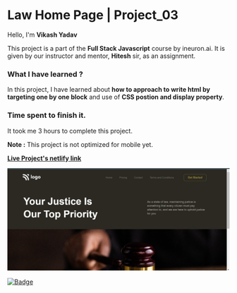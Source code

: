# **Law Home Page | Project_03**

Hello, I'm **Vikash Yadav** 

This project is a part of the **Full Stack Javascript** course by ineuron.ai. It is given by our instructor and mentor, **Hitesh** sir,  as an assignment.


### **What I have learned ?**

In this project, I have learned about **how to approach to write html by targeting one by one block** and use of **CSS postion and display property**.

### **Time spent to finish it.**

It took me 3 hours to complete this project.

**Note :** This project is not optimized for mobile yet.


**[Live Project's netlify link](https://law-firm-landing-page-project-03.netlify.app/ "Project link")**



[![Project ScreenShot](./css%20project_03%20done.png)](https://law-firm-landing-page-project-03.netlify.app/ "Project link")


[![Badge](https://img.shields.io/badge/Project__03-Law%20Home%20Page-yellow)](https://law-firm-landing-page-project-03.netlify.app/ "Project link")